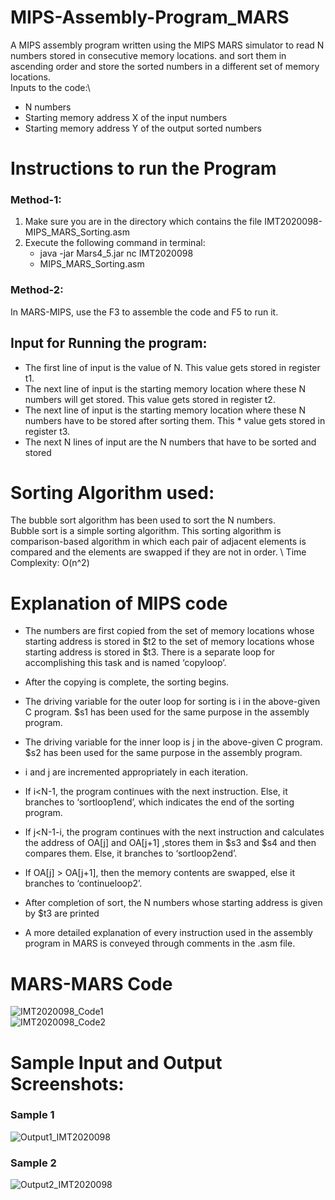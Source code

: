 # MIPS-Assembly-Program_MARS
A MIPS assembly program written using the MIPS MARS simulator to read N numbers stored in consecutive memory locations. and sort them in ascending order and store the sorted numbers in a different set of memory locations. \
Inputs to the code:\
* N numbers
* Starting memory address X of the input numbers
* Starting memory address Y of the output sorted numbers

# Instructions to run the Program
### Method-1:
1) Make sure you are in the directory which contains the file IMT2020098-MIPS_MARS_Sorting.asm ​
2) Execute the following command in terminal:​
    * java -jar Mars4_5.jar nc IMT2020098​ 
    * MIPS_MARS_Sorting.asm​ 
### Method-2​:
In MARS-MIPS, use the F3 to assemble the code and F5 to run it.

## Input  for Running the program:
* The first line of input is the value of N. This value gets stored in register t1.
* The next line of input is the starting memory location where these N numbers will get stored. This value gets stored in register t2.​
* The next line of input is the starting memory location where these N numbers have to be stored after sorting them. This * value gets stored in register t3.​
* The next N lines of input are the N numbers that have to be sorted and stored

# Sorting Algorithm used: 
The bubble sort algorithm has been used to sort the N numbers.​ \
Bubble sort is a simple sorting algorithm. This sorting algorithm is comparison-based algorithm in which each pair of adjacent elements is compared and the elements are swapped if they are not in order. \​
Time Complexity: O(n^2)

# Explanation of MIPS code
* The numbers are first copied from the set of memory locations whose starting address is stored in $t2 to the set of memory locations whose starting address is stored in $t3. There is a separate loop for accomplishing this task and is named ‘copyloop’.​

* After the copying is complete, the sorting begins.​

* The driving variable for the outer loop for sorting is i in the above-given C program. $s1 has been used for the same purpose in the assembly program.​

* The driving variable for the inner loop is j in the above-given C program. $s2 has been used for the same purpose in the assembly program.​

* i and j are incremented appropriately in each iteration.​

* If i<N-1, the program continues with the next instruction. Else, it branches to ‘sortloop1end’, which indicates the end of the sorting program.​

* If j<N-1-i, the program continues with the next instruction and calculates the address of OA[j] and OA[j+1] ,stores them in $s3 and $s4 and then compares them. Else, it branches to ‘sortloop2end’.​

* If OA[j] > OA[j+1], then the memory contents are swapped, else it branches to ‘continueloop2’.​

* After completion of sort, the N numbers whose starting address is given by $t3 are printed​

* A more detailed explanation of every instruction used in the assembly program in MARS is conveyed through comments in the .asm file.

# MARS-MARS Code
![IMT2020098_Code1](https://user-images.githubusercontent.com/79016037/154545133-a6ff1906-43e7-446c-84f4-05701ae1b1ff.jpg)
\
![IMT2020098_Code2](https://user-images.githubusercontent.com/79016037/154545138-28d739b8-b6fa-4aca-88c4-997cea98f9b2.jpg)

# Sample Input and Output Screenshots:
### Sample 1
![Output1_IMT2020098](https://user-images.githubusercontent.com/79016037/154545329-a28976db-0cca-4a0d-9b9d-607376d5f58c.jpg)
### Sample 2
![Output2_IMT2020098](https://user-images.githubusercontent.com/79016037/154545334-e73776a2-76d2-4083-84ff-d8846eb8a9dd.jpg)
